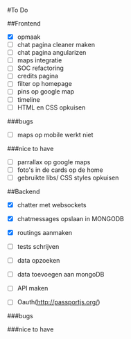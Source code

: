 #To Do

##Frontend
- [x] opmaak
- [ ] chat pagina cleaner maken
- [ ] chat pagina angularizen
- [ ] maps integratie
- [ ] SOC refactoring
- [ ] credits pagina
- [ ] filter op homepage
- [ ] pins op google map
- [ ] timeline
- [ ] HTML en CSS opkuisen

###bugs
- [ ] maps op mobile werkt niet

###nice to have
- [ ] parrallax op google maps
- [ ] foto's in de cards op de home
- [ ] gebruikte libs/ CSS styles opkuisen

##Backend
- [x] chatter met websockets
- [x] chatmessages opslaan in MONGODB
- [x] routings aanmaken
- [ ] tests schrijven
- [ ] data opzoeken
- [ ] data toevoegen aan mongoDB
- [ ] API maken
- [ ] Oauth(http://passportjs.org/)




###bugs

###nice to have



